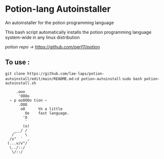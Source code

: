 # Potion-lang Autoinstaller
An autoinstaller for the potion programming language

This bash script automatically installs the potion programming language system-wide in any linux distribution

*potion repo ->*   https://github.com/perl11/potion

## To use : 
`git clone https://github.com/lae-laps/potion-autoinstall/edit/main/README.md`
`cd potion-autoinstall`
`sudo bash potion-autoinstall.sh`

```
     .ooo
      'OOOo
  ~ p ooOOOo tion ~
      .OOO
       oO      %% a little
         Oo    fast language.
        'O
         `
        (o)
    ___/ /
   /`    \
  /v^  `  ,
 (...v/v^/
  \../::/
   \/::/
   ```
